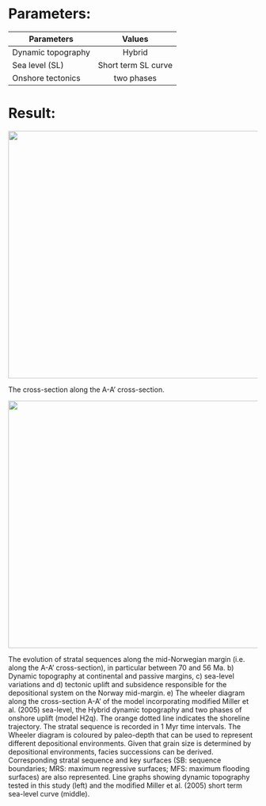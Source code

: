 # Parameters:
| Parameters        | Values    |
| ------------- |:-------------:|
| Dynamic topography     | Hybrid |
| Sea level (SL)     | Short term SL curve |
| Onshore tectonics | two phases      |

# Result:
<img src="data/cross_section.png" width="800" height="500"/>

The cross-section along the A-A’ cross-section.

<img src="data/wheeler_diagram.png" width="800" height="500"/>

The evolution of stratal sequences along the mid-Norwegian margin (i.e. along the A-A’ cross-section), in particular between 70 and 56 Ma. b) Dynamic topography at continental and passive margins, c) sea-level variations and d) tectonic uplift and subsidence responsible for the depositional system on the Norway mid-margin. e) The wheeler diagram along the cross-section A-A’ of the model incorporating modified Miller et al. (2005) sea-level, the Hybrid dynamic topography and two phases of onshore uplift (model H2q). The orange dotted line indicates the shoreline trajectory. The stratal sequence is recorded in 1 Myr time intervals. The Wheeler diagram is coloured by paleo-depth that can be used to represent different depositional environments. Given that grain size is determined by depositional environments, facies successions can be derived. Corresponding stratal sequence and key surfaces (SB: sequence boundaries; MRS: maximum regressive surfaces; MFS: maximum flooding surfaces) are also represented. Line graphs showing dynamic topography tested in this study (left) and the modified Miller et al. (2005) short term sea-level curve (middle).
